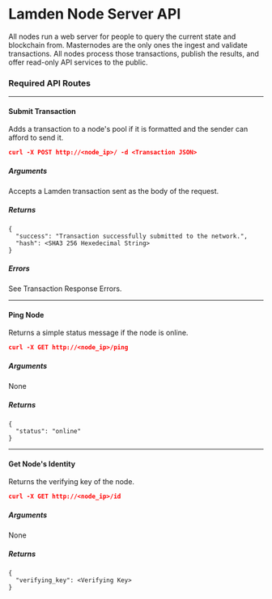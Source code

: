 # Lamden Node Server API

All nodes run a web server for people to query the current state and blockchain from. Masternodes are the only ones the ingest and validate transactions. All nodes process those transactions, publish the results, and offer read-only API services to the public.

### Required API Routes

---

#### Submit Transaction
Adds a transaction to a node's pool if it is formatted and the sender can afford to send it.

```json
curl -X POST http://<node_ip>/ -d <Transaction JSON>
```
##### Arguments
Accepts a Lamden transaction sent as the body of the request.

##### Returns
```
{
  "success": "Transaction successfully submitted to the network.",
  "hash": <SHA3 256 Hexedecimal String>
}
```
##### Errors
See Transaction Response Errors.

---

#### Ping Node
Returns a simple status message if the node is online.

```json
curl -X GET http://<node_ip>/ping
```
##### Arguments
None

##### Returns
```
{
  "status": "online"
}
```

---

#### Get Node's Identity
Returns the verifying key of the node.

```json
curl -X GET http://<node_ip>/id
```
##### Arguments
None

##### Returns
```
{
  "verifying_key": <Verifying Key>
}
```
